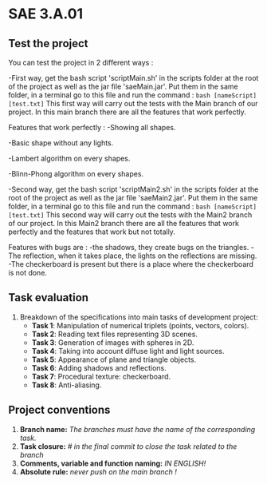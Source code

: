 # SAE 3.A.01

## Test the project

You can test the project in 2 different ways :

-First way, get the bash script 'scriptMain.sh' in the scripts folder at the root of the project as well as the jar file 'saeMain.jar'. 
Put them in the same folder, in a terminal go to this file and run the command : ```bash [nameScript] [test.txt]```
This first way will carry out the tests with the Main branch of our project. 
In this main branch there are all the features that work perfectly.

Features that work perfectly :
-Showing all shapes.  

-Basic shape without any lights.  

-Lambert algorithm on every shapes.  

-Blinn-Phong algorithm on every shapes.

-Second way, get the bash script 'scriptMain2.sh' in the scripts folder at the root of the project as well as the jar file 'saeMain2.jar'.
Put them in the same folder, in a terminal go to this file and run the command : ```bash [nameScript] [test.txt]```
This second way will carry out the tests with the Main2 branch of our project.
In this Main2 branch there are all the features that work perfectly and the features that work but not totally.

Features with bugs are :
-the shadows, they create bugs on the triangles.
-The reflection, when it takes place, the lights on the reflections are missing.
-The checkerboard is present but there is a place where the checkerboard is not done.


## Task evaluation
1. Breakdown of the specifications into main tasks of development project:
    - **Task 1**: Manipulation of numerical triplets (points, vectors, colors).
    - **Task 2**: Reading text files representing 3D scenes.
    - **Task 3**: Generation of images with spheres in 2D.
    - **Task 4**: Taking into account diffuse light and light sources.
    - **Task 5**: Appearance of plane and triangle objects.
    - **Task 6**: Adding shadows and reflections.
    - **Task 7**: Procedural texture: checkerboard.
    - **Task 8**: Anti-aliasing.

## Project conventions
1. **Branch name:** *The branches must have the name of the corresponding task.*
2. **Task closure:** *#<the task name> in the final commit to close the task related to the branch*
3. **Comments, variable and function naming:** *IN ENGLISH!*
4. **Absolute rule:** *never push on the main branch !*
